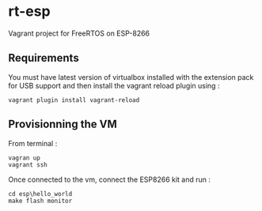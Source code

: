 # rt-esp

Vagrant project for FreeRTOS on ESP-8266

## Requirements 

You must have latest version of virtualbox installed with the extension pack for USB support and then install the vagrant reload plugin using :
```
vagrant plugin install vagrant-reload
```

## Provisionning the VM

From terminal :
```
vagran up
vagrant ssh
```

Once connected to the vm, connect the ESP8266 kit and run :
```
cd esp\hello_world
make flash monitor
```

